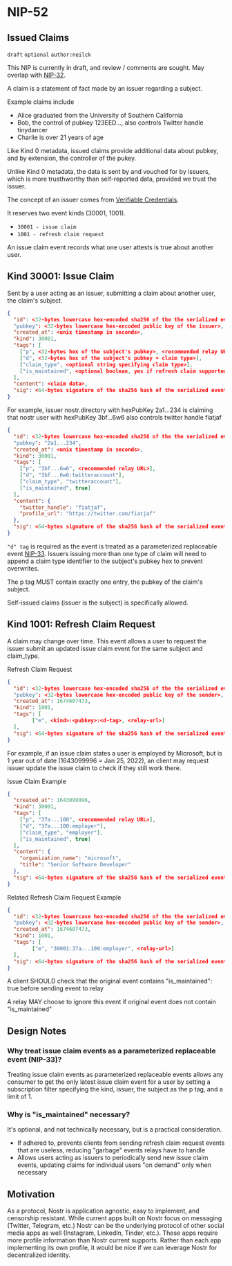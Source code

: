 
NIP-52
======

Issued Claims
-------------

`draft` `optional` `author:neilck`

This NIP is currently in draft, and review / comments are sought. May overlap with [NIP-32](https://github.com/nostr-protocol/nips/blob/39bfb2db32899dd2eb4a7c9a313f27103a18409b/32.md).

A claim is a statement of fact made by an issuer regarding a subject.

Example claims include
- Alice graduated from the University of Southern California
- Bob, the control of pubkey 123EED..., also controls Twitter handle tinydancer
- Charlie is over 21 years of age

Like Kind 0 metadata, issued claims provide additional data about pubkey, and by extension, the controller of the pukey.

Unlike Kind 0 metadata, the data is sent by and vouched for by issuers, which is more trusthworthy than self-reported data, provided we trust the issuer. 

The concept of an issuer comes from [Verifiable Credentials](https://www.w3.org/TR/vc-data-model/).

It reserves two event kinds (30001, 1001).

- `30001 - issue claim`
- `1001 - refresh claim request`

An issue claim event records what one user attests is true about another user. 

## Kind 30001: Issue Claim

Sent by a user acting as an issuer, submitting a claim about another user, the claim's subject.

```json
{
  "id": <32-bytes lowercase hex-encoded sha256 of the the serialized event data>
  "pubkey": <32-bytes lowercase hex-encoded public key of the issuer>,
  "created_at": <unix timestamp in seconds>,
  "kind": 30001,
  "tags": [
    ["p", <32-bytes hex of the subject's pubkey>, <recommended relay URL>],
    ["d", <32-bytes hex of the subject's pubkey + claim type>],
    ["claim_type", <optional string specifying claim type>],
    ["is_maintained", <optional boolean, yes if refresh claim supported>]
  ],
  "content": <claim data>,
  "sig": <64-bytes signature of the sha256 hash of the serialized event data, which is the same as the "id" field>
}
```

For example, issuer nostr.directory with hexPubKey 2a1...234 is claiming that nostr user with hexPubKey 3bf...6w6 also controls twitter handle fiatjaf  
```json
{
  "id": <32-bytes lowercase hex-encoded sha256 of the the serialized event data>
  "pubkey": "2a1...234",
  "created_at": <unix timestamp in seconds>,
  "kind": 30001,
  "tags": [
    ["p", "3bf...6w6", <recommended relay URL>],
    ["d", "3bf...6w6:twitteraccount"],
    ["claim_type", "twitteraccount"],
    ["is_maintained", true]
  ],
  "content": {
    "twitter_handle": "fiatjaf",
    "profile_url": "https://twitter.com/fiatjaf"
  },
  "sig": <64-bytes signature of the sha256 hash of the serialized event data, which is the same as the "id" field>
}
```

`"d" tag` is required as the event is treated as a parameterized replaceable event [NIP-33](https://github.com/nostr-protocol/nips/blob/master/33.md). Issuers issuing more than one type of claim will need to append a claim type identifier to the subject's pubkey hex to prevent overwrites.

The p tag MUST contain exactly one entry, the pubkey of the claim's subject.

Self-issued claims (issuer is the subject) is specifically allowed.


## Kind 1001: Refresh Claim Request

A claim may change over time. This event allows a user to request the issuer submit an updated issue claim event for the same subject and claim_type.

Refresh Claim Request
```json
{
  "id": <32-bytes lowercase hex-encoded sha256 of the the serialized event data>
  "pubkey": <32-bytes lowercase hex-encoded public key of the sender>,
  "created_at": 1674607473,
  "kind": 1001,
  "tags": [
        ["e", <kind>:<pubkey>:<d-tag>, <relay-url>]
  ],
  "sig": <64-bytes signature of the sha256 hash of the serialized event data, which is the same as the "id" field>
}
```

For example, if an issue claim states a user is employed by Microsoft, but is 1 year out of date (1643099996 = Jan 25, 2022), an client may request issuer update the issue claim to check if they still work there.

Issue Claim Example
```json
{
  "created_at": 1643099996,
  "kind": 30001,
  "tags": [
    ["p", "37a...100", <recommended relay URL>],
    ["d", "37a...100:employer"],
    ["claim_type", "employer"],
    ["is_maintained", true]
  ],
  "content": {
    "organization_name": "microsoft",
    "title": "Senior Software Developer"
  },
  "sig": <64-bytes signature of the sha256 hash of the serialized event data, which is the same as the "id" field>
}
```

Related Refresh Claim Request Example
```json
{
  "id": <32-bytes lowercase hex-encoded sha256 of the the serialized event data>
  "pubkey": <32-bytes lowercase hex-encoded public key of the sender>,
  "created_at": 1674607473,
  "kind": 1001,
  "tags": [
        ["e", "30001:37a...100:employer", <relay-url>]
  ],
  "sig": <64-bytes signature of the sha256 hash of the serialized event data, which is the same as the "id" field>
}
```

A client SHOULD check that the original event contains "is_maintained": true before sending event to relay

A relay MAY choose to ignore this event if original event does not contain "is_maintained"

Design Notes
------------

### Why treat issue claim events as a parameterized replaceable event (NIP-33)?

Treating issue claim events as parameterized replaceable events allows any consumer to get the only latest issue claim event for a user by setting a subscription filter specifying the kind, issuer, the subject as the p tag, and a limit of 1.

### Why is "is_maintained" necessary?

It's optional, and not technically necessary, but is a practical consideration. 

- If adhered to, prevents clients from sending refresh claim request events that are useless, reducing "garbage" events relays have to handle
- Allows users acting as issuers to periodically send new issue claim events, updating claims for individual users "on demand" only when necessary


Motivation
----------
As a protocol, Nostr is application agnostic, easy to implement, and censorship resistant. While current apps built on Nostr focus on messaging (Twitter, Telegram, etc.) Nostr can be the underlying protocol of other social media apps as well (Instagram, LinkedIn, Tinder, etc.). These apps require more profile information than Nostr current supports. Rather than each app implementing its own profile, it would be nice if we can leverage Nostr for decentralized identity.

